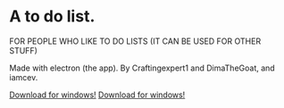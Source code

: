 # A to do list.
FOR PEOPLE WHO LIKE TO DO LISTS (IT CAN BE USED FOR OTHER STUFF)

Made with electron (the app). By Craftingexpert1 and DimaTheGoat, and iamcev.

<a href="https://github.com/Craftingexpert1/a-to-do-list/releases/download/v1.0.0/todolist-win.zip" target="_blank">Download for windows!</a>
<a href="https://github.com/Craftingexpert1/a-to-do-list/releases/download/v1.0.0/todolist-mac.zip" target="_blank">Download for windows!</a>
